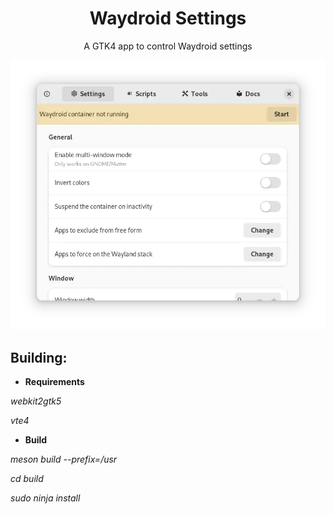 <div align="center">
  <h1>Waydroid Settings</h1>
  A GTK4 app to control Waydroid settings
</div>

![Screenshot](screenshot.webp)

## Building:

- **Requirements**

 <i>webkit2gtk5</i>
 
 <i>vte4</i>

- **Build**

 <i>meson build --prefix=/usr</i>

 <i>cd build</i>

 <i>sudo ninja install</i>
